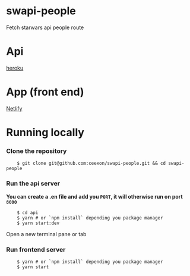 # swapi-people
Fetch starwars api people route

# Api
[heroku](https://swapi-gpl.herokuapp.com/graphql)

# App (front end)
[Netlify](https://60db2de6ee48a3e33f289921--swapi-gpl.netlify.app/)

# Running locally
### Clone the repository
```
    $ git clone git@github.com:ceexon/swapi-people.git && cd swapi-people
```
### Run the api server
**You can create a .en file and add you `PORT`, it will otherwise run on port `8000`**
```
    $ cd api
    $ yarn # or `npm install` depending you package manager
    $ yarn start:dev
```

Open a new terminal pane or tab

### Run frontend server
```
    $ yarn # or `npm install` depending you package manager
    $ yarn start
```
